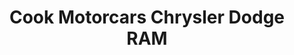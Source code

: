 ---
title: "Cook Motorcars Chrysler Dodge RAM"
url: /aberdeen/cook-motorcars-chrysler-dodge-ram/
shop: car
---